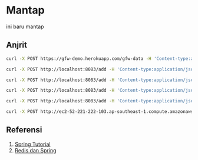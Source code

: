 # Mantap
ini baru mantap

## Anjrit

```bash
curl -X POST https://gfw-demo.herokuapp.com/gfw-data -H 'Content-type:application/json' -d '{"name": "mantap"}'

curl -X POST http://localhost:8083/add -H 'Content-type:application/json' -d '{"id":"1232", "name": "Aziz", "salary": 1200}'

curl -X POST http://localhost:8083/add -H 'Content-type:application/json' -d '{"id":"12122", "name": "Aziz", "salary": 1200}'

curl -X POST http://localhost:8083/add -H 'Content-type:application/json' -d '{"id":"3", "name": "Kma", "salary": 120112}'

curl -X POST http://localhost:8083/add -H 'Content-type:application/json' -d '{"id":"4", "name": "Kma", "salary": "1239"}'

curl -X POST http://ec2-52-221-222-103.ap-southeast-1.compute.amazonaws.com:8080/add -H 'Content-type:application/json' -d '{"id":"3", "name": "Kma", "salary": 120112}'

```
## Referensi
1. [Spring Tutorial ](https://spring.io/guides/tutorials/bookmarks/)
2. [Redis dan Spring](https://medium.com/@kumarshivam_66534/implementation-of-spring-boot-data-redis-for-caching-in-my-application-218d02c31191)